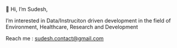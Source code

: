 👋 Hi, I’m Sudesh,

I’m interested in Data/Instruciton driven development in the field of Environment, Healthcare, Research and Development

Reach me : sudesh.contact@gmail.com 
